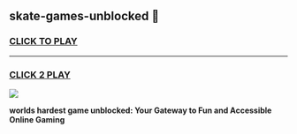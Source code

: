 
## skate-games-unblocked 👋
<h3>
<a href="https://premium.freeplayer.one?title=skate-games-unblocked&ref=14F">CLICK TO PLAY</a></h3>
<hr>

<h3>
<a href="https://premium.freeplayer.one?title=skate-games-unblocked&ref=14F">CLICK 2 PLAY</a>
  
</h3>

<a href="https://premium.freeplayer.one?title=skate-games-unblocked&ref=12F/"><img src="https://clearcache.store/games.png"></a>


**worlds hardest game unblocked: Your Gateway to Fun and Accessible Online Gaming**
